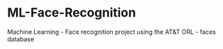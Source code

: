# ML-Face-Recognition
Machine Learning - Face recognition project using the AT&amp;T ORL - faces database
